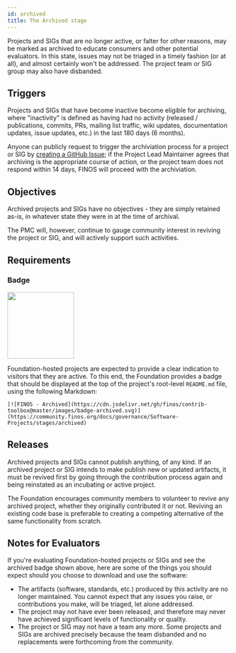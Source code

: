```yaml
---
id: archived
title: The Archived stage
---
```


Projects and SIGs that are no longer active, or falter for other reasons, may be marked as archived to educate consumers and other potential evaluators.  In this state, issues may not be triaged in a timely fashion (or at all), and almost certainly won't be addressed.  The project team or SIG group may also have disbanded.

## Triggers
Projects and SIGs that have become inactive become eligible for archiving, where "inactivity" is defined as having had no activity (released / publications, commits, PRs, mailing list traffic, wiki updates, documentation updates, issue updates, etc.) in the last 180 days (6 months).

Anyone can publicly request to trigger the archiviation process for a project or SIG by [creating a GitHub Issue](https://github.com/finos/community/issues/new?template=Project-Archiviation.md); if the Project Lead Maintainer agrees that archiving is the appropriate course of action, or the project team  does not respond within 14 days, FINOS will proceed with the archiviation.

## Objectives
Archived projects and SIGs have no objectives - they are simply retained as-is, in whatever state they were in at the time of archival.

The PMC will, however, continue to gauge community interest in reviving the project or SIG, and will actively support such activities.

## Requirements

### Badge

<img src="https://github.com/finos/contrib-toolbox/blob/master/images/badge-archived.png" width="150"/>

Foundation-hosted projects are expected to provide a clear indication to visitors that they are active. To this end, the Foundation provides a badge that should be displayed at the top of the project's root-level `README.md` file, using the following Markdown:

```
[![FINOS - Archived](https://cdn.jsdelivr.net/gh/finos/contrib-toolbox@master/images/badge-archived.svg)](https://community.finos.org/docs/governance/Software-Projects/stages/archived)
```

## Releases
Archived projects and SIGs cannot publish anything, of any kind.  If an archived project or SIG intends to make publish new or updated artifacts, it must be revived first by going through the contribution process again and being reinstated as an incubating or active project.

The Foundation encourages community members to volunteer to revive any archived project, whether they originally contributed it or not. Reviving an existing code base is preferable to creating a competing alternative of the same functionality from scratch.

## Notes for Evaluators
If you're evaluating Foundation-hosted projects or SIGs and see the archived badge shown above, here are some of the things you should expect should you choose to download and use the software:

- The artifacts (software, standards, etc.) produced by this activity are no longer maintained.  You cannot expect that any issues you raise, or contributions you make, will be triaged, let alone addressed.
- The project may not have ever been released, and therefore may never have achieved significant levels of functionality or quality.
- The project or SIG may not have a team any more. Some projects and SIGs are archived precisely because the team disbanded and no replacements were forthcoming from the community.
